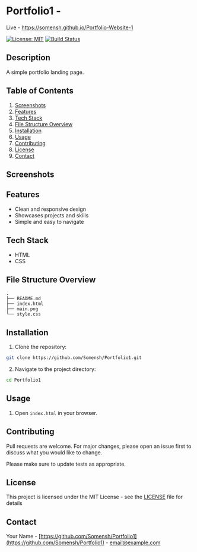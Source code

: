 # Portfolio1 - 
Live - https://somensh.github.io/Portfolio-Website-1

[![License: MIT](https://img.shields.io/badge/License-MIT-blue.svg)](https://opensource.org/licenses/MIT)
[![Build Status](https://img.shields.io/github/actions/workflow/status/Somensh/Portfolio1/main.yml?branch=main)]()

## Description

A simple portfolio landing page.

## Table of Contents

1.  [Screenshots](#screenshots)
2.  [Features](#features)
3.  [Tech Stack](#tech-stack)
4.  [File Structure Overview](#file-structure-overview)
5.  [Installation](#installation)
6.  [Usage](#usage)
7.  [Contributing](#contributing)
8.  [License](#license)
9.  [Contact](#contact)

## Screenshots

<!-- TODO: Add screenshots if applicable -->

## Features

-   Clean and responsive design
-   Showcases projects and skills
-   Simple and easy to navigate

## Tech Stack

-   HTML
-   CSS

## File Structure Overview

```text
.
├── README.md
├── index.html
├── main.png
└── style.css
```

## Installation

1.  Clone the repository:
   ```sh
   git clone https://github.com/Somensh/Portfolio1.git
   ```
2.  Navigate to the project directory:
   ```sh
   cd Portfolio1
   ```

## Usage

1.  Open `index.html` in your browser.

<!-- TODO: Add instructions for building the project if applicable -->
<!-- TODO: Add instructions for running tests if applicable -->

## Contributing

Pull requests are welcome. For major changes, please open an issue first
to discuss what you would like to change.

Please make sure to update tests as appropriate.

## License

This project is licensed under the MIT License - see the [LICENSE](https://opensource.org/licenses/MIT) file for details

## Contact

Your Name - [https://github.com/Somensh/Portfolio1](https://github.com/Somensh/Portfolio1) - email@example.com
